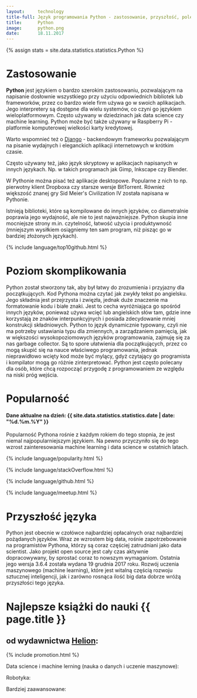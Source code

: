 ```yaml
---
layout:     technology
title-full: Język programowania Python - zastosowanie, przyszłość, polecane książki
title:      Python
image:		python.png
date:       18.11.2017
---
```


{% assign stats = site.data.statistics.statistics.Python %}

# Zastosowanie

**Python** jest językiem o bardzo szerokim zastosowaniu, pozwalającym na napisanie dosłownie wszystkiego przy użyciu odpowiednich bibliotek lub frameworków, przez co bardzo wiele firm używa go w swoich aplikacjach. Jego interpretery są dostępne dla wielu systemów, co czyni go językiem wieloplatformowym. Często używany w dziedzinach jak data science czy machine learning. Python może być także używany w Raspberry Pi - platformie komputerowej wielkości karty kredytowej.

Warto wspomnieć też o [Django](/technologie/django) - backendowym frameworku pozwalającym na pisanie wydajnych i eleganckich aplikacji internetowych w krótkim czasie.

Często używany też, jako język skryptowy w aplikacjach napisanych w innych językach. Np. w takich programach jak Gimp, Inkscape czy Blender.

W Pythonie można pisać też aplikacje desktopowe. Popularne z nich to np. pierwotny klient Dropboxa czy starsze wersje BitTorrent. Również większość znanej gry Sid Meier's Civilization IV została napisana w Pythonie.

Istnieją biblioteki, które są kompilowane do innych języków, co diametralnie poprawia jego wydajność, ale nie to jest najważniejsze. Python skupia inne mocniejsze strony m.in. czytelność, łatwość użycia i produktywność (mniejszym wysiłkiem osiągniemy ten sam program, niż pisząc go w bardziej złożonych językach).

{% include language/top10github.html %}

# Poziom skomplikowania

Python został stworzony tak, aby był łatwy do zrozumienia i przyjazny dla początkujących. Kod Pythona można czytać jak zwykły tekst po angielsku. Jego składnia jest przejrzysta i zwięzła, jednak duże znaczenie ma formatowanie kodu i białe znaki. Jest to cecha wyróżniająca go spośród innych języków, ponieważ używa wcięć lub angielskich słów tam, gdzie inne korzystają ze znaków interpunkcyjnych i posiada zdecydowanie mniej konstrukcji składniowych. Python to język dynamicznie typowany, czyli nie ma potrzeby ustawiania typu dla zmiennych, a zarządzaniem pamięcią, jak w większości wysokopoziomowych języków programowania, zajmuję się za nas garbage collector. Są to spore ułatwienia dla początkujących, przez co mogą skupić się na nauce właściwego programowania, jednak nieprawidłowo wcięty kod może być mylący, gdyż czytający go programista i kompilator mogą go różnie zinterpretować. Python jest często polecany dla osób, które chcą rozpocząć przygodę z programowaniem ze względu na niski próg wejścia.

# Popularność

<h4>Dane aktualne na dzień: {{ site.data.statistics.statistics.date | date: "%d.%m.%Y"  }}</h4>

Popularność Pythona rośnie z każdym rokiem do tego stopnia, że jest niemal najpopularniejszym językiem. Na pewno przyczyniło się do tego wzrost zainteresowania machine learning i data science w ostatnich latach.

{% include language/popularity.html %}

{% include language/stackOverflow.html %}

{% include language/github.html %}

{% include language/meetup.html %}

# Przyszłość języka

Python jest obecnie w czołówce najbardziej opłacalnych oraz najbardziej pożądanych języków. Wraz ze wzrostem big data, rośnie zapotrzebowanie na programistów Pythona, którzy są coraz częściej zatrudniani jako data scientist. Jako projekt open source jest cały czas aktywnie dopracowywany, by sprostać coraz to nowszym wymaganiom. Ostatnia jego wersja 3.6.4 została wydana 19 grudnia 2017 roku. Rozwój uczenia maszynowego (machine learning), które jest witalną częścią rozwoju sztucznej inteligencji, jak i zarówno rosnąca ilość big data dobrze wróżą przyszłości tego języka.

# Najlepsze książki do nauki {{ page.title }}
## od wydawnictwa [Helion](https://helion.pl/view/9102Q):

{% include promotion.html %}

<div class="book">
    <script src="https://helion.pl/plugins/new/ksiazkasm.phi?id=pytdk3&nr=9102Q&size=181&utf8=1"></script>
</div>

<div class="book">
    <script src="https://helion.pl/plugins/new/ksiazkasm.phi?id=autopy&nr=9102Q&size=181&utf8=1"></script>
</div>

<div class="book">
    <script src="https://helion.pl/plugins/new/ksiazkasm.phi?id=pythip&nr=9102Q&size=181&utf8=1"></script>
</div>

<div class="book">
    <script src="https://helion.pl/plugins/new/ksiazkasm.phi?id=cwpyth&nr=9102Q&size=181&utf8=1"></script>
</div>

<div class="book">
    <script src="https://helion.pl/plugins/new/ksiazkasm.phi?id=zaprpy&nr=9102Q&size=181&utf8=1"></script>
</div>

Data science i machine lerning (nauka o danych i uczenie maszynowe):

<div class="book">
    <script src="https://helion.pl/plugins/new/ksiazkasm.phi?id=pypod2&nr=9102Q&size=181&utf8=1"></script>
</div>

<div class="book">
    <script src="https://helion.pl/plugins/new/ksiazkasm.phi?id=zaaucz&nr=9102Q&size=181&utf8=1"></script>
</div>

<div class="book">
    <script src="http://helion.pl/plugins/new/ksiazkasm.phi?id=pythum&nr=9102Q&size=181&utf8=1"></script>
</div>

Robotyka:

<div class="book">
    <script src="https://helion.pl/plugins/new/ksiazkasm.phi?id=naropy&nr=9102Q&size=181&utf8=1"></script>
</div>

Bardziej zaawansowane:


<div class="book">
    <script src="https://helion.pl/plugins/new/ksiazkasm.phi?id=prprpe&nr=9102Q&size=181&utf8=1"></script>
</div>

<div class="book">
    <script src="https://helion.pl/plugins/new/ksiazkasm.phi?id=tddwpr&nr=9102Q&size=181&utf8=1"></script>
</div>